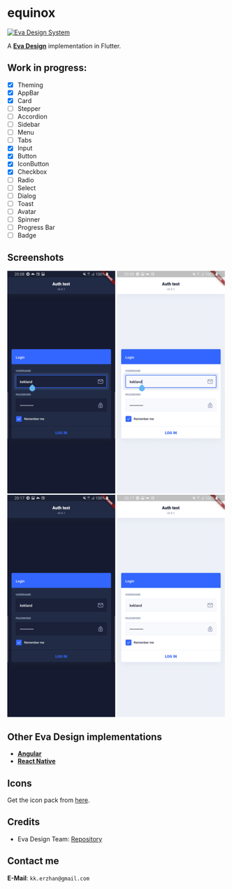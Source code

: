 # equinox 
[<img src="https://i.imgur.com/oMcxwZ0.png" alt="Eva Design System" height="20px" />](https://eva.design)

A [**Eva Design**](https://eva.design) implementation in Flutter.

## Work in progress:

- [x] Theming
- [x] AppBar
- [x] Card
- [ ] Stepper
- [ ] Accordion
- [ ] Sidebar
- [ ] Menu
- [ ] Tabs
- [x] Input
- [x] Button
- [x] IconButton
- [x] Checkbox
- [ ] Radio
- [ ] Select
- [ ] Dialog
- [ ] Toast
- [ ] Avatar
- [ ] Spinner
- [ ] Progress Bar
- [ ] Badge

## Screenshots

<p float="left">
  <img src="./screenshots/1.jpg" width="49%" />
  <img src="./screenshots/2.jpg" width="49%" />
  <img src="./screenshots/3.jpg" width="49%" />
  <img src="./screenshots/4.jpg" width="49%" /> 
</p>


## Other Eva Design implementations

- [**Angular**](https://github.com/akveo/nebular)
- [**React Native**](https://github.com/akveo/react-native-ui-kitten)

## Icons

Get the icon pack from [here](https://github.com/piyushmaurya23/eva_icons_flutter).

## Credits

- Eva Design Team: [Repository](https://github.com/eva-design/eva)

## Contact me

**E-Mail**: `kk.erzhan@gmail.com`